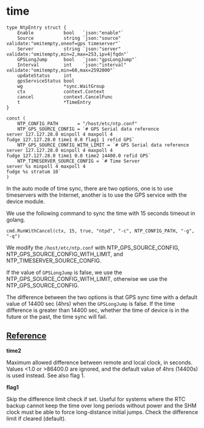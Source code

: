 # time

```[go]
type NtpEntry struct {
	Enable           bool   `json:"enable"`
	Source           string `json:"source" validate:"omitempty,oneof=gps timeserver"`
	Server           string `json:"server" validate:"omitempty,min=2,max=253,ipv4|fqdn"`
	GPSLongJump      bool   `json:"gpsLongJump"`
	Interval         int    `json:"interval" validate:"omitempty,min=60,max=2592000"`
	updateStatus     int
	gpsServiceStatus bool
	wg               *sync.WaitGroup
	ctx              context.Context
	cancel           context.CancelFunc
	t                *TimeEntry
}

const (
	NTP_CONFIG_PATH       = "/host/etc/ntp.conf"
	NTP_GPS_SOURCE_CONFIG = `# GPS Serial data reference
server 127.127.28.0 minpoll 4 maxpoll 4
fudge 127.127.28.0 time1 0.0 flag1 1 refid GPS`
	NTP_GPS_SOURCE_CONFIG_WITH_LIMIT = `# GPS Serial data reference
server 127.127.28.0 minpoll 4 maxpoll 4
fudge 127.127.28.0 time1 0.0 time2 14400.0 refid GPS`
	NTP_TIMESERVER_SOURCE_CONFIG = `# Time Server
server %s minpoll 4 maxpoll 4
fudge %s stratum 10`
)
```

In the auto mode of time sync, there are two options, one is to use timeservers with the Internet, another is to use the GPS service with the device module.

We use the following command to sync the time with 15 seconds timeout in golang.

```[go]
cmd.RunWithCancel(ctx, 15, true, "ntpd", "-c", NTP_CONFIG_PATH, "-g", "-q")
```

We modify the `/host/etc/ntp.conf` with NTP_GPS_SOURCE_CONFIG, NTP_GPS_SOURCE_CONFIG_WITH_LIMIT, and NTP_TIMESERVER_SOURCE_CONFIG. 

If the value of `GPSLongJump` is false, we use the NTP_GPS_SOURCE_CONFIG_WITH_LIMIT, otherwise we use the NTP_GPS_SOURCE_CONFIG.

The difference between the two options is that GPS sync time with a default value of 14400 sec (4hrs) when the `GPSLongJump` is false. If the time difference is greater than 14400 sec, whether the time of device is in the future or the past, the time sync will fail.

## [Reference](https://www.eecis.udel.edu/~mills/ntp/html/drivers/driver28.html)

**time2**

Maximum allowed difference between remote and local clock, in seconds. Values <1.0 or >86400.0 are ignored, and the default value of 4hrs (14400s) is used instead. See also flag 1.

**flag1**

Skip the difference limit check if set. Useful for systems where the RTC backup cannot keep the time over long periods without power and the SHM clock must be able to force long-distance initial jumps. Check the difference limit if cleared (default).
